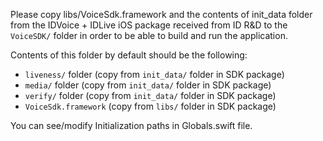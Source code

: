 Please copy libs/VoiceSdk.framework and the contents of init_data folder from the IDVoice + IDLive iOS package received from ID R&D to the `VoiceSDK/` folder in order to be able to build and run the application. 

Contents of this folder by default should be the following:

- `liveness/` folder (copy from `init_data/` folder in SDK package)
- `media/` folder (copy from `init_data/` folder in SDK package)
- `verify/` folder (copy from `init_data/` folder in SDK package)
- `VoiceSdk.framework` (copy from `libs/` folder in SDK package)

You can see/modify Initialization paths in Globals.swift file.
